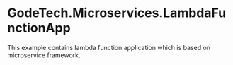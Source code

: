 # GodeTech.Microservices.LambdaFunctionApp

This example contains lambda function application which is based on microservice framework.